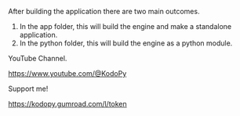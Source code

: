 After building the application there are two main outcomes.
1) In the app folder, this will build the engine and make a standalone application.
2) In the python folder, this will build the engine as a python module.


YouTube Channel.

https://www.youtube.com/@KodoPy

Support me!

https://kodopy.gumroad.com/l/token

